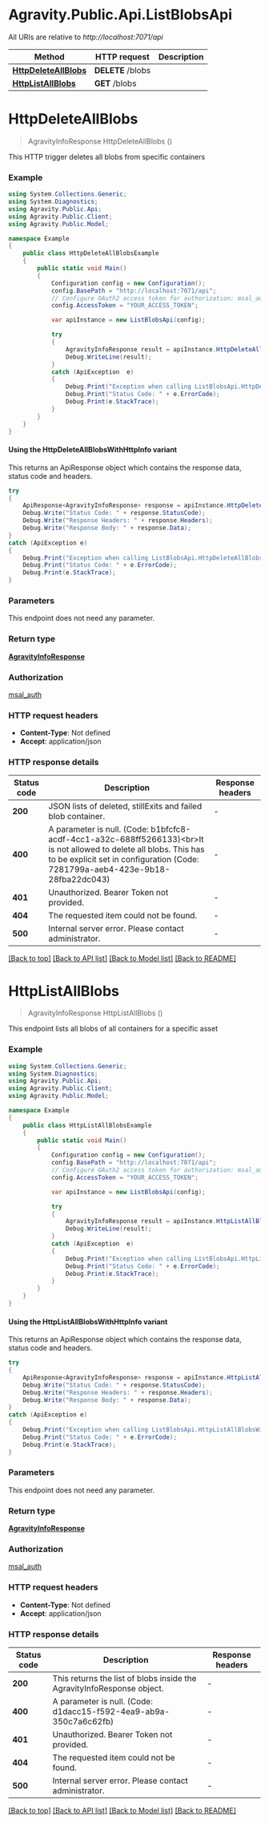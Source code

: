 # Agravity.Public.Api.ListBlobsApi

All URIs are relative to *http://localhost:7071/api*

| Method | HTTP request | Description |
|--------|--------------|-------------|
| [**HttpDeleteAllBlobs**](ListBlobsApi.md#httpdeleteallblobs) | **DELETE** /blobs |  |
| [**HttpListAllBlobs**](ListBlobsApi.md#httplistallblobs) | **GET** /blobs |  |

<a id="httpdeleteallblobs"></a>
# **HttpDeleteAllBlobs**
> AgravityInfoResponse HttpDeleteAllBlobs ()



This HTTP trigger deletes all blobs from specific containers

### Example
```csharp
using System.Collections.Generic;
using System.Diagnostics;
using Agravity.Public.Api;
using Agravity.Public.Client;
using Agravity.Public.Model;

namespace Example
{
    public class HttpDeleteAllBlobsExample
    {
        public static void Main()
        {
            Configuration config = new Configuration();
            config.BasePath = "http://localhost:7071/api";
            // Configure OAuth2 access token for authorization: msal_auth
            config.AccessToken = "YOUR_ACCESS_TOKEN";

            var apiInstance = new ListBlobsApi(config);

            try
            {
                AgravityInfoResponse result = apiInstance.HttpDeleteAllBlobs();
                Debug.WriteLine(result);
            }
            catch (ApiException  e)
            {
                Debug.Print("Exception when calling ListBlobsApi.HttpDeleteAllBlobs: " + e.Message);
                Debug.Print("Status Code: " + e.ErrorCode);
                Debug.Print(e.StackTrace);
            }
        }
    }
}
```

#### Using the HttpDeleteAllBlobsWithHttpInfo variant
This returns an ApiResponse object which contains the response data, status code and headers.

```csharp
try
{
    ApiResponse<AgravityInfoResponse> response = apiInstance.HttpDeleteAllBlobsWithHttpInfo();
    Debug.Write("Status Code: " + response.StatusCode);
    Debug.Write("Response Headers: " + response.Headers);
    Debug.Write("Response Body: " + response.Data);
}
catch (ApiException e)
{
    Debug.Print("Exception when calling ListBlobsApi.HttpDeleteAllBlobsWithHttpInfo: " + e.Message);
    Debug.Print("Status Code: " + e.ErrorCode);
    Debug.Print(e.StackTrace);
}
```

### Parameters
This endpoint does not need any parameter.
### Return type

[**AgravityInfoResponse**](AgravityInfoResponse.md)

### Authorization

[msal_auth](../README.md#msal_auth)

### HTTP request headers

 - **Content-Type**: Not defined
 - **Accept**: application/json


### HTTP response details
| Status code | Description | Response headers |
|-------------|-------------|------------------|
| **200** | JSON lists of deleted, stillExits and failed blob container. |  -  |
| **400** | A parameter is null. (Code: b1bfcfc8-acdf-4cc1-a32c-688ff5266133)&lt;br&gt;It is not allowed to delete all blobs. This has to be explicit set in configuration (Code: 7281799a-aeb4-423e-9b18-28fba22dc043) |  -  |
| **401** | Unauthorized. Bearer Token not provided. |  -  |
| **404** | The requested item could not be found. |  -  |
| **500** | Internal server error. Please contact administrator. |  -  |

[[Back to top]](#) [[Back to API list]](../README.md#documentation-for-api-endpoints) [[Back to Model list]](../README.md#documentation-for-models) [[Back to README]](../README.md)

<a id="httplistallblobs"></a>
# **HttpListAllBlobs**
> AgravityInfoResponse HttpListAllBlobs ()



This endpoint lists all blobs of all containers for a specific asset

### Example
```csharp
using System.Collections.Generic;
using System.Diagnostics;
using Agravity.Public.Api;
using Agravity.Public.Client;
using Agravity.Public.Model;

namespace Example
{
    public class HttpListAllBlobsExample
    {
        public static void Main()
        {
            Configuration config = new Configuration();
            config.BasePath = "http://localhost:7071/api";
            // Configure OAuth2 access token for authorization: msal_auth
            config.AccessToken = "YOUR_ACCESS_TOKEN";

            var apiInstance = new ListBlobsApi(config);

            try
            {
                AgravityInfoResponse result = apiInstance.HttpListAllBlobs();
                Debug.WriteLine(result);
            }
            catch (ApiException  e)
            {
                Debug.Print("Exception when calling ListBlobsApi.HttpListAllBlobs: " + e.Message);
                Debug.Print("Status Code: " + e.ErrorCode);
                Debug.Print(e.StackTrace);
            }
        }
    }
}
```

#### Using the HttpListAllBlobsWithHttpInfo variant
This returns an ApiResponse object which contains the response data, status code and headers.

```csharp
try
{
    ApiResponse<AgravityInfoResponse> response = apiInstance.HttpListAllBlobsWithHttpInfo();
    Debug.Write("Status Code: " + response.StatusCode);
    Debug.Write("Response Headers: " + response.Headers);
    Debug.Write("Response Body: " + response.Data);
}
catch (ApiException e)
{
    Debug.Print("Exception when calling ListBlobsApi.HttpListAllBlobsWithHttpInfo: " + e.Message);
    Debug.Print("Status Code: " + e.ErrorCode);
    Debug.Print(e.StackTrace);
}
```

### Parameters
This endpoint does not need any parameter.
### Return type

[**AgravityInfoResponse**](AgravityInfoResponse.md)

### Authorization

[msal_auth](../README.md#msal_auth)

### HTTP request headers

 - **Content-Type**: Not defined
 - **Accept**: application/json


### HTTP response details
| Status code | Description | Response headers |
|-------------|-------------|------------------|
| **200** | This returns the list of blobs inside the AgravityInfoResponse object. |  -  |
| **400** | A parameter is null. (Code: d1dacc15-f592-4ea9-ab9a-350c7a6c62fb) |  -  |
| **401** | Unauthorized. Bearer Token not provided. |  -  |
| **404** | The requested item could not be found. |  -  |
| **500** | Internal server error. Please contact administrator. |  -  |

[[Back to top]](#) [[Back to API list]](../README.md#documentation-for-api-endpoints) [[Back to Model list]](../README.md#documentation-for-models) [[Back to README]](../README.md)

